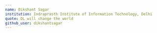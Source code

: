 ```yaml
---
name: Dikshant Sagar
institution: Indraprasth Institute of Information Technology, Delhi
quote: DL will change the world
github_user: dikshantsagar
---
```

